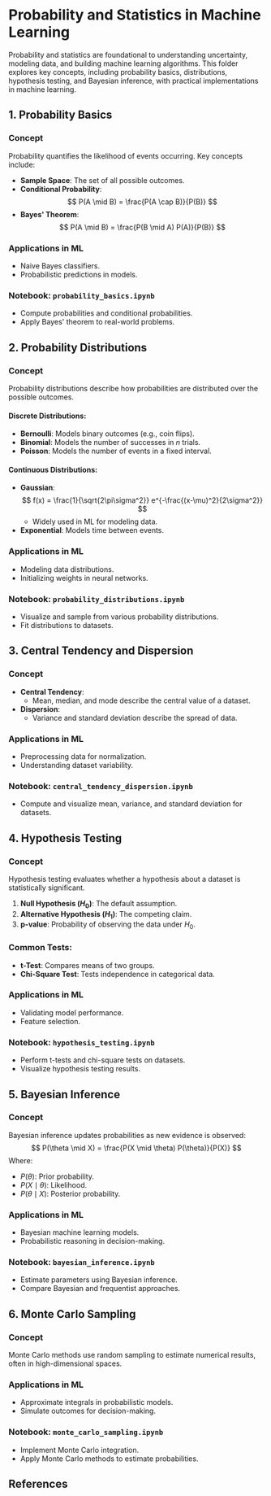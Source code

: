 # Probability and Statistics in Machine Learning

Probability and statistics are foundational to understanding uncertainty, modeling data, and building machine learning algorithms. This folder explores key concepts, including probability basics, distributions, hypothesis testing, and Bayesian inference, with practical implementations in machine learning.



## **1. Probability Basics**
### **Concept**
Probability quantifies the likelihood of events occurring. Key concepts include:
- **Sample Space**: The set of all possible outcomes.
- **Conditional Probability**:
  $$
  P(A \mid B) = \frac{P(A \cap B)}{P(B)}
  $$
- **Bayes' Theorem**:
  $$
  P(A \mid B) = \frac{P(B \mid A) P(A)}{P(B)}
  $$

### **Applications in ML**
- Naive Bayes classifiers.
- Probabilistic predictions in models.

### **Notebook: `probability_basics.ipynb`**
- Compute probabilities and conditional probabilities.
- Apply Bayes' theorem to real-world problems.



## **2. Probability Distributions**
### **Concept**
Probability distributions describe how probabilities are distributed over the possible outcomes.

#### **Discrete Distributions**:
- **Bernoulli**: Models binary outcomes (e.g., coin flips).
- **Binomial**: Models the number of successes in $n$ trials.
- **Poisson**: Models the number of events in a fixed interval.

#### **Continuous Distributions**:
- **Gaussian**:
  $$
  f(x) = \frac{1}{\sqrt{2\pi\sigma^2}} e^{-\frac{(x-\mu)^2}{2\sigma^2}}
  $$
  - Widely used in ML for modeling data.
- **Exponential**: Models time between events.

### **Applications in ML**
- Modeling data distributions.
- Initializing weights in neural networks.

### **Notebook: `probability_distributions.ipynb`**
- Visualize and sample from various probability distributions.
- Fit distributions to datasets.



## **3. Central Tendency and Dispersion**
### **Concept**
- **Central Tendency**:
  - Mean, median, and mode describe the central value of a dataset.
- **Dispersion**:
  - Variance and standard deviation describe the spread of data.

### **Applications in ML**
- Preprocessing data for normalization.
- Understanding dataset variability.

### **Notebook: `central_tendency_dispersion.ipynb`**
- Compute and visualize mean, variance, and standard deviation for datasets.



## **4. Hypothesis Testing**
### **Concept**
Hypothesis testing evaluates whether a hypothesis about a dataset is statistically significant.
1. **Null Hypothesis ($H_0$)**: The default assumption.
2. **Alternative Hypothesis ($H_1$)**: The competing claim.
3. **p-value**: Probability of observing the data under $H_0$.

### **Common Tests**:
- **t-Test**: Compares means of two groups.
- **Chi-Square Test**: Tests independence in categorical data.

### **Applications in ML**
- Validating model performance.
- Feature selection.

### **Notebook: `hypothesis_testing.ipynb`**
- Perform t-tests and chi-square tests on datasets.
- Visualize hypothesis testing results.



## **5. Bayesian Inference**
### **Concept**
Bayesian inference updates probabilities as new evidence is observed:
$$
P(\theta \mid X) = \frac{P(X \mid \theta) P(\theta)}{P(X)}
$$
Where:
- $P(\theta)$: Prior probability.
- $P(X \mid \theta)$: Likelihood.
- $P(\theta \mid X)$: Posterior probability.

### **Applications in ML**
- Bayesian machine learning models.
- Probabilistic reasoning in decision-making.

### **Notebook: `bayesian_inference.ipynb`**
- Estimate parameters using Bayesian inference.
- Compare Bayesian and frequentist approaches.



## **6. Monte Carlo Sampling**
### **Concept**
Monte Carlo methods use random sampling to estimate numerical results, often in high-dimensional spaces.

### **Applications in ML**
- Approximate integrals in probabilistic models.
- Simulate outcomes for decision-making.

### **Notebook: `monte_carlo_sampling.ipynb`**
- Implement Monte Carlo integration.
- Apply Monte Carlo methods to estimate probabilities.



## **References**